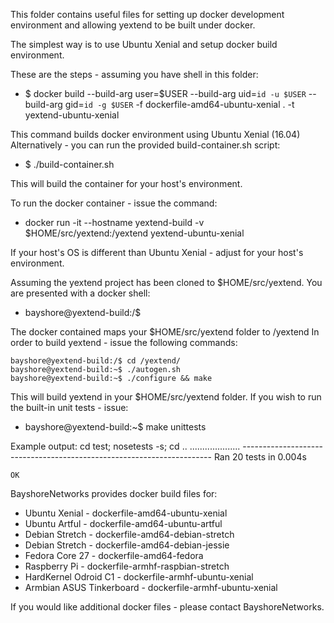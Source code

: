 This folder contains useful files for setting up docker development
environment and allowing yextend to be built under docker.

The simplest way is to use Ubuntu Xenial and setup docker build
environment.

These are the steps - assuming you have shell in this folder:

* $ docker build --build-arg user=$USER --build-arg uid=`id -u $USER` --build-arg gid=`id -g $USER` -f dockerfile-amd64-ubuntu-xenial . -t yextend-ubuntu-xenial

This command builds docker environment using Ubuntu Xenial (16.04)
Alternatively - you can run the provided build-container.sh script:

* $ ./build-container.sh

This will build the container for your host's environment.

To run the docker container - issue the command:

* docker run -it --hostname yextend-build -v $HOME/src/yextend:/yextend yextend-ubuntu-xenial

If your host's OS is different than Ubuntu Xenial - adjust for your
host's environment.

Assuming the yextend project has been cloned to $HOME/src/yextend.
You are presented with a docker shell:

* bayshore@yextend-build:/$

The docker contained maps your $HOME/src/yextend folder to /yextend
In order to build yextend - issue the following commands:

	bayshore@yextend-build:/$ cd /yextend/
	bayshore@yextend-build:~$ ./autogen.sh
	bayshore@yextend-build:~$ ./configure && make

This will build yextend in your $HOME/src/yextend folder.
If you wish to run the built-in unit tests - issue:

* bayshore@yextend-build:~$ make unittests

Example output:
	cd test; nosetests -s; cd ..
	....................
	----------------------------------------------------------------------
	Ran 20 tests in 0.004s
	 
	OK


BayshoreNetworks provides docker build files for:

* Ubuntu Xenial - dockerfile-amd64-ubuntu-xenial
* Ubuntu Artful - dockerfile-amd64-ubuntu-artful
* Debian Stretch - dockerfile-amd64-debian-stretch
* Debian Stretch - dockerfile-amd64-debian-jessie
* Fedora Core 27 - dockerfile-amd64-fedora
* Raspberry Pi - dockerfile-armhf-raspbian-stretch
* HardKernel Odroid C1 - dockerfile-armhf-ubuntu-xenial
* Armbian ASUS Tinkerboard - dockerfile-armhf-ubuntu-xenial

If you would like additional docker files - please contact BayshoreNetworks.
